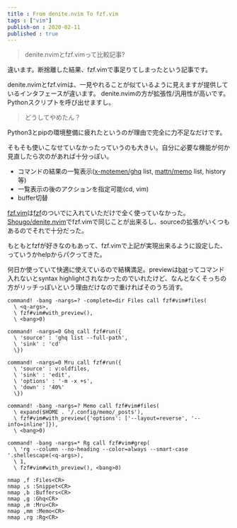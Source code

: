 ```yaml
---
title : From denite.nvim To fzf.vim
tags : ["vim"]
publish-on : 2020-02-11
published : true
---
```


> denite.nvimとfzf.vimって比較記事?

違います。断捨離した結果、fzf.vimで事足りてしまったという記事です。

denite.nvimとfzf.vimは、一見やれることが似ているように見えますが提供しているインタフェースが違います。
denite.nvimの方が拡張性/汎用性が高いです。Pythonスクリプトを呼び出せますし。

> どうしてやめたん？

Python3とpipの環境整備に疲れたというのが理由で完全に力不足なだけです。

そもそも使いこなせていなかったっていうのも大きい。自分に必要な機能が何か見直したら次のがあれば十分っぽい。

- コマンドの結果の一覧表示([x-motemen/ghq](https://github.com/x-motemen/ghq) list, [mattn/memo](https://github.com/mattn/memo) list, history等)
- 一覧表示の後のアクションを指定可能(cd, vim)
- buffer切替

[fzf.vim](https://github.com/junegunn/fzf.vim)は[fzf](https://github.com/junegunn/fzf)のついでに入れていただけで全く使っていなかった。[Shougo/denite.nvim](https://github.com/Shougo/denite.nvim)でfzf.vimで同じことが出来るし、sourceの拡張がいくつもあるのでそれで十分だった。

もともとfzfが好きなのもあって、fzf.vimで上記が実現出来るように設定した、っていうかhelpからパクってきた。

何日か使っていて快適に使えているので結構満足。previewは[bat](https://github.com/sharkdp/bat)ってコマンド入れないとsyntax highlightされなかったのでいれたけど、なんとなくそっちの方がリッチっぽいという理由だけなので重ければそのうち消す。

```vim
command! -bang -nargs=? -complete=dir Files call fzf#vim#files(
  \ <q-args>,
  \ fzf#vim#with_preview(),
  \ <bang>0)

command! -nargs=0 Ghq call fzf#run({
  \ 'source' : 'ghq list --full-path',
  \ 'sink' : 'cd'
  \})

command! -nargs=0 Mru call fzf#run({
  \ 'source' : v:oldfiles,
  \ 'sink' : 'edit',
  \ 'options' : '-m -x +s',
  \ 'down' : '40%'
  \})

command! -bang -nargs=? Memo call fzf#vim#files(
  \ expand($HOME . '/.config/memo/_posts'),
  \ fzf#vim#with_preview({'options': ['--layout=reverse', '--info=inline']}),
  \ <bang>0)

command! -bang -nargs=* Rg call fzf#vim#grep(
  \ 'rg --column --no-heading --color=always --smart-case '.shellescape(<q-args>),
  \ 1,
  \ fzf#vim#with_preview(), <bang>0)

nmap ,f :Files<CR>
nmap ,s :Snippet<CR>
nmap ,b :Buffers<CR>
nmap ,g :Ghq<CR>
nmap ,m :Mru<CR>
nmap ,mm :Memo<CR>
nmap ,rg :Rg<CR>
```

